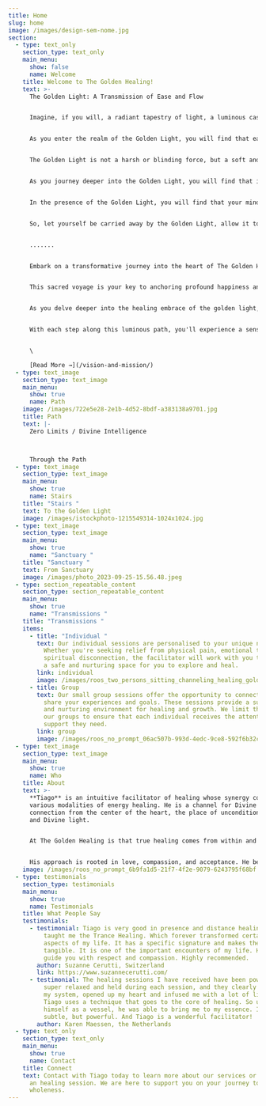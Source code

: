 ```yaml
---
title: Home
slug: home
image: /images/design-sem-nome.jpg
section:
  - type: text_only
    section_type: text_only
    main_menu:
      show: false
      name: Welcome
    title: Welcome to The Golden Healing!
    text: >-
      The Golden Light: A Transmission of Ease and Flow


      Imagine, if you will, a radiant tapestry of light, a luminous cascade that weaves its way through the fabric of existence. This is the Golden Light, a phenomenon of ethereal beauty that invites us to embark on a journey unlike any other. It is a transmission of ease, a gentle nudge to explore.


      As you enter the realm of the Golden Light, you will find that each beam of light is a stream of consciousness, a pathway to enlightenment that flows freely with effortless grace. It is as though the very universe itself is whispering its secrets to you, inviting you to join in a sacred dance of knowledge and wisdom.


      The Golden Light is not a harsh or blinding force, but a soft and gentle embrace that wraps around your being like a warm, comforting hug. It bathes you in its radiance, allowing you to see and understand the world in a new and profound way. It is as if you are entering a sacred space, a place where all that is hidden becomes revealed.


      As you journey deeper into the Golden Light, you will find that it carries with it a sense of peace and serenity. It is a sanctuary for the soul, a place where you can find solace and healing. It is a reminder that amidst the chaos and noise of the world, there is always a tranquil haven.


      In the presence of the Golden Light, you will find that your mind becomes clear and your heart open. The Golden Light is a transmission of wisdom that eases your burdens and soothes your worries. It is a journey into the heart of the divine, a sacred pilgrimage that reminds you of your own inner light and the boundless potential that resides within you.


      So, let yourself be carried away by the Golden Light, allow it to guide you on a journey of self-discovery and transformation. Embrace its ease and flow, and let it lead you into the sacred space of your own soul. For within the Golden Light, you will find a universe of wonder and a realm of infinite possibility, waiting to be explored.


      .......


      Embark on a transformative journey into the heart of The Golden Healing, where you'll unlock the ancient wisdom concealed within the secret of the golden flower. As you step onto this illuminated path, you'll connect with the infinite, guiding force of Divine Intelligence.


      This sacred voyage is your key to anchoring profound happiness and pure joy into your life. Picture yourself basking in the warm glow of love, surrounded by the sweet melody of laughter and the gentle hum of harmony.


      As you delve deeper into the healing embrace of the golden light, you'll find yourself feeling supremely relaxed, heart-centered, and in perfect alignment with your soul purpose. This harmonious resonance will begin to enhance your intuitive abilities and grant you heightened awareness of the world around you.


      With each step along this luminous path, you'll experience a sense of lightness, as if you're carried by a current of ease and flow. So, embrace the journey, embrace the golden light, and let it lead you to a life overflowing with love, happiness, and Divine joy.


      \

      [Read More →](/vision-and-mission/)
  - type: text_image
    section_type: text_image
    main_menu:
      show: true
      name: Path
    image: /images/722e5e28-2e1b-4d52-8bdf-a383138a9701.jpg
    title: Path
    text: |-
      Zero Limits / Divine Intelligence



      Through the Path
  - type: text_image
    section_type: text_image
    main_menu:
      show: true
      name: Stairs
    title: "Stairs "
    text: To the Golden Light
    image: /images/istockphoto-1215549314-1024x1024.jpg
  - type: text_image
    section_type: text_image
    main_menu:
      show: true
      name: "Sanctuary "
    title: "Sanctuary "
    text: From Sanctuary
    image: /images/photo_2023-09-25-15.56.48.jpeg
  - type: section_repeatable_content
    section_type: section_repeatable_content
    main_menu:
      show: true
      name: "Transmissions "
    title: "Transmissions "
    items:
      - title: "Individual "
        text: Our individual sessions are personalised to your unique needs and goals.
          Whether you're seeking relief from physical pain, emotional trauma, or
          spiritual disconnection, the facilitator will work with you to create
          a safe and nurturing space for you to explore and heal.
        link: individual
        image: /images/roos_two_persons_sitting_channeling_healing_golden_light_c4ba8935-207a-4d9c-80f3-0b811e399004.png
      - title: Group
        text: Our small group sessions offer the opportunity to connect with others who
          share your experiences and goals. These sessions provide a supportive
          and nurturing environment for healing and growth. We limit the size of
          our groups to ensure that each individual receives the attention and
          support they need.
        link: group
        image: /images/roos_no_prompt_06ac507b-993d-4edc-9ce8-592f6b32c12e.png
  - type: text_image
    section_type: text_image
    main_menu:
      show: true
      name: Who
    title: About
    text: >-
      **Tiago** is an intuitive facilitator of healing whose synergy comes from
      various modalities of energy healing. He is a channel for Divine
      connection from the center of the heart, the place of unconditional love
      and Divine light. 


      At The Golden Healing is that true healing comes from within and his works with individuals to help them unlock their inner wisdom, connect with their soul, and cultivate a deep sense of inner peace and joy.


      His approach is rooted in love, compassion, and acceptance. He believe that everyone has the power to heal themselves and that he is simply here to facilitate and support you on your journey.
    image: /images/roos_no_prompt_6b9fa1d5-21f7-4f2e-9079-6243795f68bf.png
  - type: testimonials
    section_type: testimonials
    main_menu:
      show: true
      name: Testimonials
    title: What People Say
    testimonials:
      - testimonial: Tiago is very good in presence and distance healing sessions. He
          taught me the Trance Healing. Which forever transformed certain
          aspects of my life. It has a specific signature and makes the energy
          tangible. It is one of the important encounters of my life. He will
          guide you with respect and compassion. Highly recommended.
        author: Suzanne Cerutti, Switzerland
        link: https://www.suzannecerutti.com/
      - testimonial: The healing sessions I have received have been powerful. I felt
          super relaxed and held during each session, and they clearly opened up
          my system, opened up my heart and infused me with a lot of light.
          Tiago uses a technique that goes to the core of healing. So using
          himself as a vessel, he was able to bring me to my essence. It is
          subtle, but powerful. And Tiago is a wonderful facilitator!
        author: Karen Maessen, the Netherlands
  - type: text_only
    section_type: text_only
    main_menu:
      show: true
      name: Contact
    title: Connect
    text: Contact with Tiago today to learn more about our services or to schedule
      an healing session. We are here to support you on your journey to
      wholeness.
---
```

